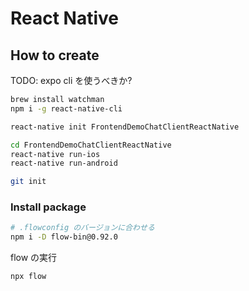 # React Native

## How to create

TODO: expo cli を使うべきか?

```sh
brew install watchman
npm i -g react-native-cli
```

```sh
react-native init FrontendDemoChatClientReactNative

cd FrontendDemoChatClientReactNative
react-native run-ios
react-native run-android
```

```sh
git init
```

### Install package

```sh
# .flowconfig のバージョンに合わせる
npm i -D flow-bin@0.92.0
```

flow の実行

```sh
npx flow
```
